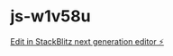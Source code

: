 # js-w1v58u

[Edit in StackBlitz next generation editor ⚡️](https://stackblitz.com/~/github.com/Florencelht/js-w1v58u)
